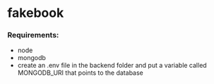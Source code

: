 # fakebook

### Requirements:
- node
- mongodb
- create an .env file in the backend folder and put a variable called MONGODB_URI that points to the database
